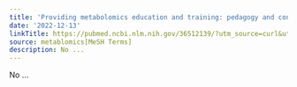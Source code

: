 ```yaml
---
title: 'Providing metabolomics education and training: pedagogy and considerations'
date: '2022-12-13'
linkTitle: https://pubmed.ncbi.nlm.nih.gov/36512139/?utm_source=curl&utm_medium=rss&utm_campaign=pubmed-2&utm_content=1Zkrxt7ktlCbHBXEV3v65xxSnkSWNsJ1A6Fq3gBniKhGfIUslK&fc=20210907212339&ff=20221215200405&v=2.17.9
source: metablomics[MeSH Terms]
description: No ...
---
```

No ...